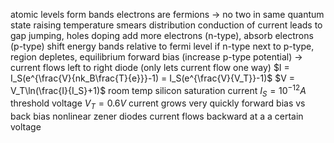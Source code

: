 atomic levels form bands
electrons are fermions → no two in same quantum state
raising temperature smears distribution
conduction of current leads to gap jumping, holes
doping
	add more electrons (n-type), absorb electrons (p-type)
	shift energy bands relative to fermi level
if n-type next to p-type, region depletes, equilibrium
	forward bias (increase p-type potential) → current flows left to right
	diode (only lets current flow one way)
	$I = I_S(e^{\frac{V}{nk_B\frac{T}{e}}}-1) = I_S(e^{\frac{V}{V_T}}-1)$
	$V = V_T\ln(\frac{I}{I_S}+1)$
	room temp silicon
		saturation current $I_S = 10^{-12} A$
		threshold voltage $V_T = 0.6V$
current grows very quickly
	forward bias vs back bias
nonlinear
zener diodes
	current flows backward at a a certain voltage